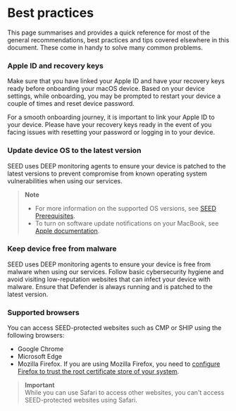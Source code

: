 # Best practices
This page summarises and provides a quick reference for most of the general recommendations, best practices and tips covered elsewhere in this document. These come in handy to solve many common problems.

### Apple ID and recovery keys
Make sure that you have linked your Apple ID and have your recovery keys ready before onboarding your macOS device. Based on your device settings, while onboarding, you may be prompted to restart your device a couple of times and reset device password.

For a smooth onboarding journey, it is important to link your Apple ID to your device. Please have your recovery keys ready in the event of you facing issues with resetting your password or logging in to your device.

### Update device OS to the latest version
SEED uses DEEP monitoring agents to ensure your device is patched to the latest versions to prevent compromise from known operating system vulnerabilities when using our services.

>**Note**
>
>- For more information on the supported OS versions, see [SEED Prerequisites](prerequisites-for-onboarding).
>- To turn on software update notifications on your MacBook, see [Apple documentation](https://support.apple.com/en-sg/guide/mac-help/mchlpx1065/mac).

### Keep device free from malware
SEED uses DEEP monitoring agents to ensure your device is free from malware when using our services. Follow basic cybersecurity hygiene and avoid visiting low-reputation websites that can infect your device with malware. Ensure that Defender is always running and is patched to the latest version.

### Supported browsers
You can access SEED-protected websites such as CMP or SHIP using the following browsers:

- Google Chrome
- Microsoft Edge
- Mozilla Firefox. If you are using Mozilla Firefox, you need to [configure Firefox to trust the root certificate store of your system](https://support.mozilla.org/en-US/kb/setting-certificate-authorities-firefox).

> **Important**<br>
> While you can use Safari to access other websites, you can't access SEED-protected websites using Safari.
